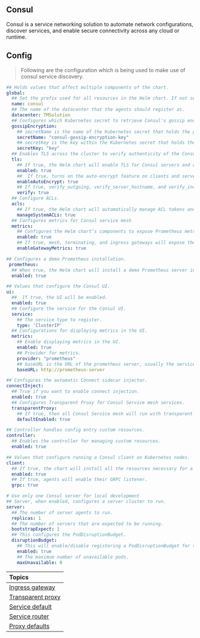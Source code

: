 ## Consul

Consul is a service networking solution to automate network configurations, discover services, and enable secure connectivity across any cloud or runtime.

## Config

> Following are the configuration which is being used to make use of consul service discovery.

```yaml
## Holds values that affect multiple components of the chart.
global:
  ## Set the prefix used for all resources in the Helm chart. If not set, the prefix will be <helm release name>-consul.
  name: consul
  ## The name of the datacenter that the agents should register as.
  datacenter: TMSolution
  ## Configures which Kubernetes secret to retrieve Consul's gossip encryption key from
  gossipEncryption:
    ## secretName is the name of the Kubernetes secret that holds the gossip encryption key.
    secretName: "consul-gossip-encryption-key"
    ## secretKey is the key within the Kubernetes secret that holds the gossip encryption key
    secretKey: "key"
  ## Enables TLS across the cluster to verify authenticity of the Consul servers and clients.
  tls:
    ## If true, the Helm chart will enable TLS for Consul servers and clients and all consul-k8s-control-plane components, as well as generate certificate authority (optional) and server and client certificates.
    enabled: true
    ##  If true, turns on the auto-encrypt feature on clients and servers.
    enableAutoEncrypt: true
    ## If true, verify_outgoing, verify_server_hostname, and verify_incoming_rpc will be set to true for Consul servers and clients
    verify: true
  ## Configure ACLs.
  acls:
    ## If true, the Helm chart will automatically manage ACL tokens and policies for all Consul and consul-k8s-control-plane components.
    manageSystemACLs: true
  ## Configures metrics for Consul service mesh
  metrics:
    ## Configures the Helm chart’s components to expose Prometheus metrics for the Consul service mesh.
    enabled: true
    ## If true, mesh, terminating, and ingress gateways will expose their Envoy metrics on port 20200 at the /metrics path and all gateway pods will have Prometheus scrape annotations.
    enableGatewayMetrics: true

## Configures a demo Prometheus installation.
 prometheus:
  ## When true, the Helm chart will install a demo Prometheus server instance alongside Consul.
  enabled: true

## Values that configure the Consul UI.
ui:
  ##  If true, the UI will be enabled.
  enabled: true
  ## Configure the service for the Consul UI.
  service:
    ## The service type to register.
    type: 'ClusterIP'
  ## Configurations for displaying metrics in the UI.
  metrics:
    ## Enable displaying metrics in the UI.
    enabled: true
    ## Provider for metrics.
    provider: "prometheus"
    ## baseURL is the URL of the prometheus server, usually the service URL.
    baseURL: http://prometheus-server

## Configures the automatic Connect sidecar injector.
connectInject:
  ## True if you want to enable connect injection.
  enabled: true
  ## Configures Transparent Proxy for Consul Service mesh services.
  transparentProxy:
    ## If true, then all Consul Service mesh will run with transparent proxy enabled by default, i.e. we enforce that all traffic within the pod will go through the proxy.
    defaultEnabled: true

## Controller handles config entry custom resources.
controller:
  ## Enables the controller for managing custom resources.
  enabled: true

## Values that configure running a Consul client on Kubernetes nodes.
client:
  ## If true, the chart will install all the resources necessary for a Consul client on every Kubernetes node.
  enabled: true
  ## If true, agents will enable their GRPC listener.
  grpc: true

# Use only one Consul server for local development
## Server, when enabled, configures a server cluster to run.
server:
  ## The number of server agents to run.
  replicas: 1
  ## The number of servers that are expected to be running.
  bootstrapExpect: 1
  ## This configures the PodDisruptionBudget.
  disruptionBudget:
    ## This will enable/disable registering a PodDisruptionBudget for the server cluster.
    enabled: true
    ## The maximum number of unavailable pods.
    maxUnavailable: 0
```

| Topics                                                                                           |
| :----------------------------------------------------------------------------------------------- |
| [Ingress gateway](https://github.com/itsbibeksaini/docs/blob/main/Consul/ingress-gateway.md)     |
| [Transparent proxy](https://github.com/itsbibeksaini/docs/blob/main/Consul/transparent-proxy.md) |
| [Service default](https://github.com/itsbibeksaini/docs/blob/main/Consul/service-default.md)     |
| [Service router](https://github.com/itsbibeksaini/docs/blob/main/Consul/service-router.md)       |
| [Proxy defaults]()                                                                               |
